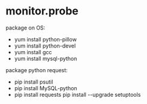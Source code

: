 # monitor.probe
package on OS:
- yum install python-pillow
- yum install python-devel
- yum install gcc
- yum install mysql-python

package python request:
- pip install psutil
- pip install MySQL-python
- pip install requests
pip  install --upgrade setuptools
